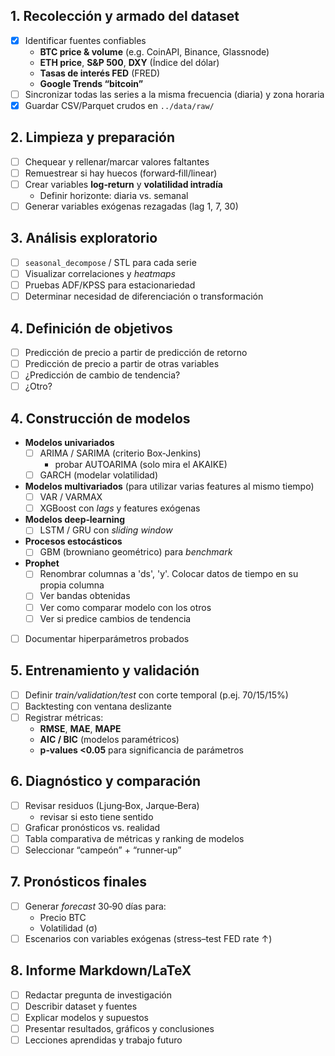 ## 1. Recolección y armado del dataset
- [x] Identificar fuentes confiables  
  - **BTC price & volume** (e.g. CoinAPI, Binance, Glassnode)  
  - **ETH price**, **S&P 500**, **DXY** (Índice del dólar)  
  - **Tasas de interés FED** (FRED)  
  - **Google Trends “bitcoin”**  
- [ ] Sincronizar todas las series a la misma frecuencia (diaria) y zona horaria  
- [x] Guardar CSV/Parquet crudos en `../data/raw/`

## 2. Limpieza y preparación
- [ ] Chequear y rellenar/marcar valores faltantes  
- [ ] Remuestrear si hay huecos (forward‑fill/linear)  
- [ ] Crear variables **log‑return** y **volatilidad intradía**  
  - Definir horizonte: diaria vs. semanal  
- [ ] Generar variables exógenas rezagadas (lag 1, 7, 30)

## 3. Análisis exploratorio
- [ ] `seasonal_decompose` / STL para cada serie  
- [ ] Visualizar correlaciones y *heatmaps*  
- [ ] Pruebas ADF/KPSS para estacionariedad  
- [ ] Determinar necesidad de diferenciación o transformación

## 4. Definición de objetivos
- [ ] Predicción de precio a partir de predicción de retorno
- [ ] Predicción de precio a partir de otras variables
- [ ] ¿Predicción de cambio de tendencia?
- [ ] ¿Otro?

## 4. Construcción de modelos
- **Modelos univariados**  
  - [ ] ARIMA / SARIMA (criterio Box‑Jenkins)
    - probar AUTOARIMA (solo mira el AKAIKE)
  - [ ] GARCH (modelar volatilidad)  
- **Modelos multivariados** (para utilizar varias features al mismo tiempo)  
  - [ ] VAR / VARMAX
  - [ ] XGBoost con *lags* y features exógenas
- **Modelos deep‑learning**  
  - [ ] LSTM / GRU con *sliding window*  
- **Procesos estocásticos**  
  - [ ] GBM (browniano geométrico) para *benchmark*
- **Prophet**
  - [ ] Renombrar columnas a 'ds', 'y'. Colocar datos de tiempo en su propia columna
  - [ ] Ver bandas obtenidas
  - [ ] Ver como comparar modelo con los otros
  - [ ] Ver si predice cambios de tendencia
- [ ] Documentar hiperparámetros probados

## 5. Entrenamiento y validación
- [ ] Definir *train/validation/test* con corte temporal (p.ej. 70/15/15%)  
- [ ] Backtesting con ventana deslizante  
- [ ] Registrar métricas:  
  - **RMSE**, **MAE**, **MAPE**  
  - **AIC / BIC** (modelos paramétricos)  
  - **p‑values <0.05** para significancia de parámetros

## 6. Diagnóstico y comparación
- [ ] Revisar residuos (Ljung‑Box, Jarque‑Bera)
  - revisar si esto tiene sentido
- [ ] Graficar pronósticos vs. realidad  
- [ ] Tabla comparativa de métricas y ranking de modelos  
- [ ] Seleccionar “campeón” + “runner‑up”

## 7. Pronósticos finales
- [ ] Generar *forecast* 30‑90 días para:  
  - Precio BTC  
  - Volatilidad (σ)  
- [ ] Escenarios con variables exógenas (stress–test FED rate ↑)

## 8. Informe Markdown/LaTeX
- [ ] Redactar pregunta de investigación  
- [ ] Describir dataset y fuentes  
- [ ] Explicar modelos y supuestos  
- [ ] Presentar resultados, gráficos y conclusiones  
- [ ] Lecciones aprendidas y trabajo futuro
